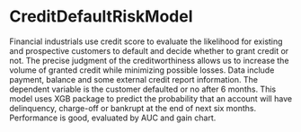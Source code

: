 # CreditDefaultRiskModel
Financial industrials use credit score to evaluate the likelihood for existing and prospective customers to default and decide whether to grant credit or not. The precise judgment of the creditworthiness allows us to increase the volume of granted credit while minimizing possible losses.
Data include payment, balance and some external credit report information. The dependent variable is the customer defaulted or no after 6 months. 
This model uses XGB package to predict the probability that an account will have delinquency, charge-off or bankrupt at the end of next six months. 
Performance is good, evaluated by AUC and gain chart. 
